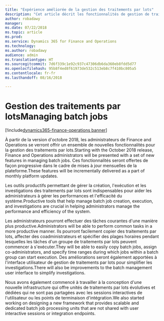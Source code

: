 ```yaml
---
title: "Expérience améliorée de la gestion des traitements par lots"
description: "Cet article décrit les fonctionnalités de gestion de traitements par lots à venir."
author: robadawy
manager: 
ms.date: 07/22/2018
ms.topic: article
ms.prod: 
ms.service: Dynamics 365 for Finance and Operations
ms.technology: 
ms.author: robadawy
audience: admin
ms.translationtype: HT
ms.sourcegitcommit: 7d6f339c1e92c937c47306db6da360eb8fdd5d77
ms.openlocfilehash: 95b8f4ed8f61973de532c513eb8c7f410bc805a5
ms.contentlocale: fr-fr
ms.lasthandoff: 08/16/2018

---
```


# <a name="managing-batch-jobs"></a><span data-ttu-id="d4d3f-103">Gestion des traitements par lots</span><span class="sxs-lookup"><span data-stu-id="d4d3f-103">Managing batch jobs</span></span>

[!include[dynamics365-finance-operations banner](../includes/dynamics365-finance-operations.md)]

<span data-ttu-id="d4d3f-104">À partir de la version d'octobre 2018, les administrateurs de Finance and Operations se verront offrir un ensemble de nouvelles fonctionnalités pour la gestion des traitements par lots.</span><span class="sxs-lookup"><span data-stu-id="d4d3f-104">Starting with the October 2018 release, Finance and Operations administrators will be presented with a set of new features in managing batch jobs.</span></span> <span data-ttu-id="d4d3f-105">Ces fonctionnalités seront offertes de façon progressive dans le cadre de mises à jour mensuelles de la plateforme.</span><span class="sxs-lookup"><span data-stu-id="d4d3f-105">These features will be incrementally delivered as a part of monthly platform updates.</span></span>

<span data-ttu-id="d4d3f-106">Les outils productifs permettant de gérer la création, l'exécution et les investigations des traitements par lots sont indispensables pour aider les administrateurs à gérer les performances et l'efficacité du système.</span><span class="sxs-lookup"><span data-stu-id="d4d3f-106">Productive tools that help manage batch job creation, execution, and investigations are crucial in helping administrators manage the performance and efficiency of the system.</span></span>

<span data-ttu-id="d4d3f-107">Les administrateurs pourront effectuer des tâches courantes d'une manière plus productive.</span><span class="sxs-lookup"><span data-stu-id="d4d3f-107">Administrators will be able to perform common tasks in a more productive manner.</span></span> <span data-ttu-id="d4d3f-108">Ils pourront facilement copier des traitements par lots, affecter des coadministrateurs et spécifier des plages horaires pendant lesquelles les tâches d'un groupe de traitements par lots peuvent commencer à s'exécuter.</span><span class="sxs-lookup"><span data-stu-id="d4d3f-108">They will be able to easily copy batch jobs, assign co-administrators, and specify time ranges during which jobs within a batch group can start execution.</span></span> <span data-ttu-id="d4d3f-109">Des améliorations seront également apportées à l'interface utilisateur de gestion de traitements par lots pour simplifier les investigations.</span><span class="sxs-lookup"><span data-stu-id="d4d3f-109">There will also be improvements to the batch management user interface to simplify investigations.</span></span> 

<span data-ttu-id="d4d3f-110">Nous avons également commencé à travailler à la conception d'une nouvelle infrastructure qui offre unités de traitements par lots évolutives et dédiées qui ne sont pas partagées avec les sessions interactives de l'utilisateur ou les points de terminaison d'intégration.</span><span class="sxs-lookup"><span data-stu-id="d4d3f-110">We also started working on designing a new framework that provides scalable and dedicated batch job processing units that are not shared with user interactive sessions or integration endpoints.</span></span>  

<!--
### Who uses this feature
This feature is intended for system administrators and power users managing batch jobs. 
## Status
### Availability
Cloud, on-premises
### Regional availability
All regions.
-->

